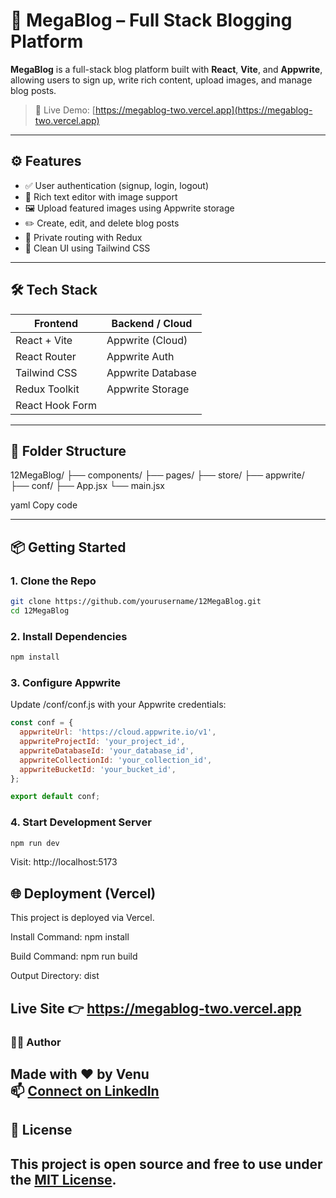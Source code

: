 # 📰 MegaBlog – Full Stack Blogging Platform

**MegaBlog** is a full-stack blog platform built with **React**, **Vite**, and **Appwrite**, allowing users to sign up, write rich content, upload images, and manage blog posts.

> 🚀 Live Demo: [https://megablog-two.vercel.app](https://megablog-two.vercel.app)

---



## ⚙️ Features

- ✅ User authentication (signup, login, logout)
- 📝 Rich text editor with image support
- 🖼️ Upload featured images using Appwrite storage
- ✏️ Create, edit, and delete blog posts
- 🔐 Private routing with Redux
- 🎨 Clean UI using Tailwind CSS

---

## 🛠️ Tech Stack

| Frontend       | Backend / Cloud       |
|----------------|------------------------|
| React + Vite   | Appwrite (Cloud)       |
| React Router   | Appwrite Auth          |
| Tailwind CSS   | Appwrite Database      |
| Redux Toolkit  | Appwrite Storage       |
| React Hook Form|                        |

---

## 📁 Folder Structure

12MegaBlog/
├── components/
├── pages/
├── store/
├── appwrite/
├── conf/
├── App.jsx
└── main.jsx

yaml
Copy code


---

## 📦 Getting Started

### 1. Clone the Repo

```bash
git clone https://github.com/yourusername/12MegaBlog.git
cd 12MegaBlog
```
### 2. Install Dependencies
```bash
npm install
```

### 3. Configure Appwrite
Update /conf/conf.js with your Appwrite credentials:
```javascript
const conf = {
  appwriteUrl: 'https://cloud.appwrite.io/v1',
  appwriteProjectId: 'your_project_id',
  appwriteDatabaseId: 'your_database_id',
  appwriteCollectionId: 'your_collection_id',
  appwriteBucketId: 'your_bucket_id',
};

export default conf;
```

### 4. Start Development Server
```bash
npm run dev
```
Visit: http://localhost:5173

## 🌐 Deployment (Vercel)

This project is deployed via Vercel.

Install Command: npm install

Build Command: npm run build

Output Directory: dist

Live Site 👉 https://megablog-two.vercel.app
---


### 🙋‍♂️ Author

Made with ❤️ by **Venu**  
📫 [Connect on LinkedIn](https://www.linkedin.com/in/venu-chinthakunta-2544a732a?utm_source=share&utm_campaign=share_via&utm_content=profile&utm_medium=android_app)
---

## 📄 License

This project is open source and free to use under the [MIT License](LICENSE).
---